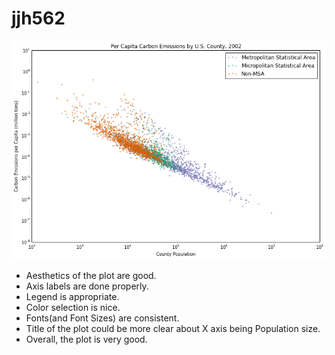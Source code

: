 # jjh562
![jjhall.png](jjhall.png)
   * Aesthetics of the plot are good.
   * Axis labels are done properly.
   * Legend is appropriate.
   * Color selection is nice.
   * Fonts(and Font Sizes) are consistent.
   * Title of the plot could be more clear about X axis being Population size.
   * Overall, the plot is very good.

